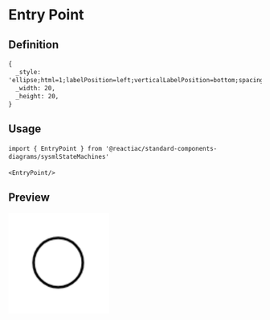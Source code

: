 # Entry Point

## Definition

```
{
  _style: 'ellipse;html=1;labelPosition=left;verticalLabelPosition=bottom;spacingBottom=10;align=right;verticalAlign=bottom;resizable=0;',
  _width: 20,
  _height: 20,
}
```

## Usage

```
import { EntryPoint } from '@reactiac/standard-components-diagrams/sysmlStateMachines'

<EntryPoint/>
```

## Preview

<img src="./entry-point.png" width="200"/>
